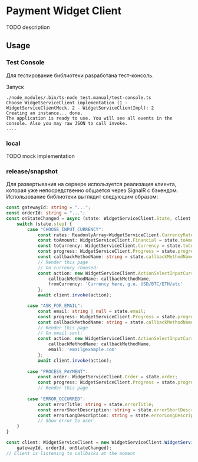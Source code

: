 # Payment Widget Client

TODO description

## Usage

### Test Console

Для тестирование библиотеки разработана тест-консоль.

Запуск

```shell
./node_modules/.bin/ts-node test.manual/test-console.ts
Choose WidgetServiceClient implementation (1 - WidgetServiceClientMock, 2 - WidgetServiceClientImpl): 2
Creating an instance... done.
The application is ready to use. You will see all events in the console. Also you may raw JSON to call invoke.
....
```

### local

TODO mock implementation

### release/snapshot

Для развертывания на сервере используется реализация клиента, которая уже
непосредственно общается через SignalR с бэкендом.
Использование библиотеки выглядит следующим образом:
```typescript
const gatewayId: string = "...";
const orderId: string = "...";
const onStateChanged = async (state: WidgetServiceClient.State, client: WidgetServiceClient): Promise<void> => {
	switch (state.step) {
		case "CHOOSE_INPUT_CURRENCY":
			const rates: ReadonlyArray<WidgetServiceClient.CurrencyRate> = state.rates;
			const toAmount: WidgetServiceClient.Financial = state.toAmount;
			const toCurrency: WidgetServiceClient.Currency = state.toCurrency;
			const progress: WidgetServiceClient.Progress = state.progress;
			const callbackMethodName: string = state.callbackMethodName;
			// Render this page
			// On currency choosed:
			const action: new WidgetServiceClient.ActionSelectInputCurrency = {
				callbackMethodName: callbackMethodName,
				fromCurrency: 'Currency here, g.e. USD/BTC/ETH/etc'
			};
			await client.invoke(action);

		case "ASK_FOR_EMAIL":
			const email: string | null = state.email;
			const progress: WidgetServiceClient.Progress = state.progress;
			const callbackMethodName: string = state.callbackMethodName;
			// Render this page
			// On email sent:
			const action: new WidgetServiceClient.ActionSelectInputCurrency = {
				callbackMethodName: callbackMethodName,
				email: 'email@example.com'
			};
			await client.invoke(action);
		
		case "PROCESS_PAYMENT":
			const order: WidgetServiceClient.Order = state.order;
			const progress: WidgetServiceClient.Progress = state.progress;
			// Render this page
		
		case "ERROR_OCCURRED":
			const errorTitle: string = state.errorTitle;
			const errorShortDescription: string = state.errorShortDescription;
			const errorLongDescription: string = state.errorLongDescription;
			// Show error to user
	}
}

const client: WidgetServiceClient = new WidgetServiceClient.WidgetServiceClientImpl(
	gatewayId, orderId, onStateChanged);
// Client is listening to callbacks at the moment
```
